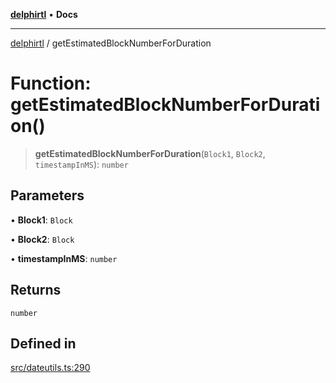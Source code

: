 [**delphirtl**](../README.md) • **Docs**

***

[delphirtl](../globals.md) / getEstimatedBlockNumberForDuration

# Function: getEstimatedBlockNumberForDuration()

> **getEstimatedBlockNumberForDuration**(`Block1`, `Block2`, `timestampInMS`): `number`

## Parameters

• **Block1**: `Block`

• **Block2**: `Block`

• **timestampInMS**: `number`

## Returns

`number`

## Defined in

[src/dateutils.ts:290](https://github.com/chuacw/delphirtl/blob/01752da42abbae178d000244800240d96a86d86e/src/dateutils.ts#L290)
